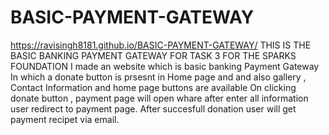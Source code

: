 # BASIC-PAYMENT-GATEWAY
https://ravisingh8181.github.io/BASIC-PAYMENT-GATEWAY/
THIS IS THE BASIC BANKING PAYMENT GATEWAY FOR TASK 3 FOR THE SPARKS FOUNDATION 
I made an website which is basic banking Payment Gateway In which a donate button is prsesnt in Home page and and also gallery , Contact Information and home page buttons are available 
On clicking donate button , payment page will open whare after enter all information user redirect to payment page. After succesfull donation user will get payment recipet via email.
